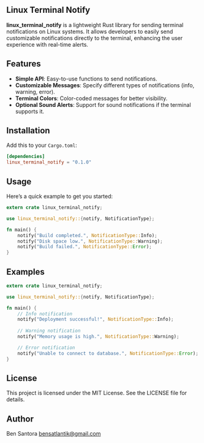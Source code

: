 ## Linux Terminal Notify

**linux_terminal_notify** is a lightweight Rust library for sending terminal notifications on Linux systems. It allows developers to easily send customizable notifications directly to the terminal, enhancing the user experience with real-time alerts.

## Features
- **Simple API**: Easy-to-use functions to send notifications.
- **Customizable Messages**: Specify different types of notifications (info, warning, error).
- **Terminal Colors**: Color-coded messages for better visibility.
- **Optional Sound Alerts**: Support for sound notifications if the terminal supports it.

## Installation
Add this to your `Cargo.toml`:
```toml
[dependencies]
linux_terminal_notify = "0.1.0"
```
## Usage
Here’s a quick example to get you started:
```rust
extern crate linux_terminal_notify;

use linux_terminal_notify::{notify, NotificationType};

fn main() {
    notify("Build completed.", NotificationType::Info);
    notify("Disk space low.", NotificationType::Warning);
    notify("Build failed.", NotificationType::Error);
}
```
## Examples
```rust
extern crate linux_terminal_notify;

use linux_terminal_notify::{notify, NotificationType};

fn main() {
    // Info notification
    notify("Deployment successful!", NotificationType::Info);
    
    // Warning notification
    notify("Memory usage is high.", NotificationType::Warning);

    // Error notification
    notify("Unable to connect to database.", NotificationType::Error);
}
```
## License
This project is licensed under the MIT License. See the LICENSE file for details.

## Author
Ben Santora <bensatlantik@gmail.com>
